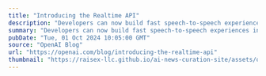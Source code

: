 ```yaml
---
title: "Introducing the Realtime API"
description: "Developers can now build fast speech-to-speech experiences into their applications"
summary: "Developers can now build fast speech-to-speech experiences into their applications"
pubDate: "Tue, 01 Oct 2024 10:05:00 GMT"
source: "OpenAI Blog"
url: "https://openai.com/blog/introducing-the-realtime-api"
thumbnail: "https://raisex-llc.github.io/ai-news-curation-site/assets/openai_logo.png"
---
```


